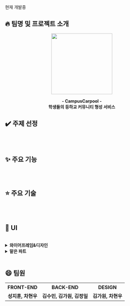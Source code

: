 현재 개발중
## :fire: 팀명 및 프로젝트 소개
<p align="center">
  <img width="200" src="https://github.com/user-attachments/assets/f7668f47-e145-4761-b47c-f228c6ddb5e6">
</p>

<p align="center">


  <strong>
    - CampusCarpool -
    <br>
    학생들의 등하교 커뮤니티 형성 서비스
  </strong>
</p>



## :heavy_check_mark: 주제 선정
<br>


<br>

## ✨ 주요 기능
<br>


<br>

## :star: 주요 기술
<br>


<br>

## :yellow_heart: UI
<br>

<details>
  <summary><b>와이어프레임&디자인</b></summary>
  <div markdown="1">
  <div align="center">

  </div>
  </div>
</details>
<details>
  <summary><b>맡은 파트</b></summary>
  <div markdown="1">

  </div>
</details>

<br>

## :smile: 팀원
<table>
  <tr> 
    <th align='center'><strong>FRONT-END</strong></th> 
    <th align='center'><strong>BACK-END</strong></th> 
    <th align='center'><strong>DESIGN</strong></th> 
  </tr>
  <tr> 
    <td align='center'><strong>성지훈, 차현우</strong></td> 
    <td align='center'><strong>김수민, 김가원, 김정일</strong></td> 
    <td align='center'><strong>김가원, 차현우</strong></td> 
  </tr>
</table>
